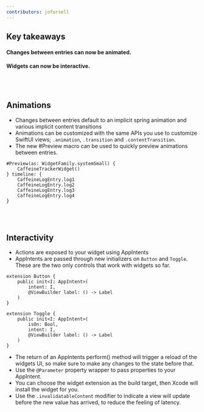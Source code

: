 ```yaml
---
contributors: joforsell
---
```


## Key takeaways

#### Changes between entries can now be animated.
#### Widgets can now be interactive.

<br></br>

## Animations
- Changes between entries default to an implicit spring animation and various implicit content transitions
- Animations can be customized with the same APIs you use to customize SwiftUI views; `.animation`, `.transition` and `.contentTransition`.
- The new #Preview macro can be used to quickly preview animations between entries.
```
#Preview(as: WidgetFamily.systemSmall) {
    CaffeineTrackerWidget()
} timeline: {
    CaffeineLogEntry.log1
    CaffeineLogEntry.log2
    CaffeineLogEntry.log3
    CaffeineLogEntry.log4
}
```

<br></br>

## Interactivity
- Actions are exposed to your widget using AppIntents
- AppIntents are passed through new initializers on `Button` and `Toggle`. These are the two only controls that work with widgets so far.
```
extension Button {
    public init<I: AppIntent>(
        intent: I,
        @ViewBuilder label: () -> Label
    )
}

extension Toggle {
    public init<I: AppIntent>(
        isOn: Bool,
        intent: I,
        @ViewBuilder label: () -> Label
    )
}
```
- The return of an AppIntents perform() method will trigger a reload of the widgets UI, so make sure to make any changes to the state before that.
- Use the `@Parameter` property wrapper to pass properties to your AppIntent.
- You can choose the widget extension as the build target, then Xcode will install the widget for you.
- Use the `.invalidatableContent` modifier to indicate a view will update before the new value has arrived, to reduce the feeling of latency.
